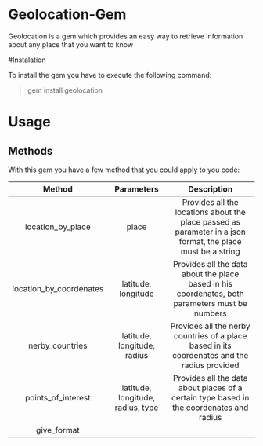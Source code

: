 # Geolocation-Gem

Geolocation is a gem which provides an easy way to retrieve information about any place that you want to
know

#Instalation

  To install the gem you have to execute the following command:
  > gem install geolocation

# Usage
 ## Methods
  With this gem you have a few method that you could apply to you code:
  
  | Method | Parameters | Description |
  | :---:  | :---:      | :---:      |
  |location_by_place | place | Provides all the locations about the place passed as parameter in a json format, the place must be a string | 
  |location_by_coordenates   | latitude, longitude | Provides all the data about the place based in his coordenates, both parameters must be numbers |
  |nerby_countries           | latitude, longitude, radius | Provides all the nerby countries of a place based in its coordenates and the radius provided|
  |points_of_interest        | latitude, longitude, radius, type | Provides all the data about places of a certain type based in the coordenates and radius|
  |give_format                   |
